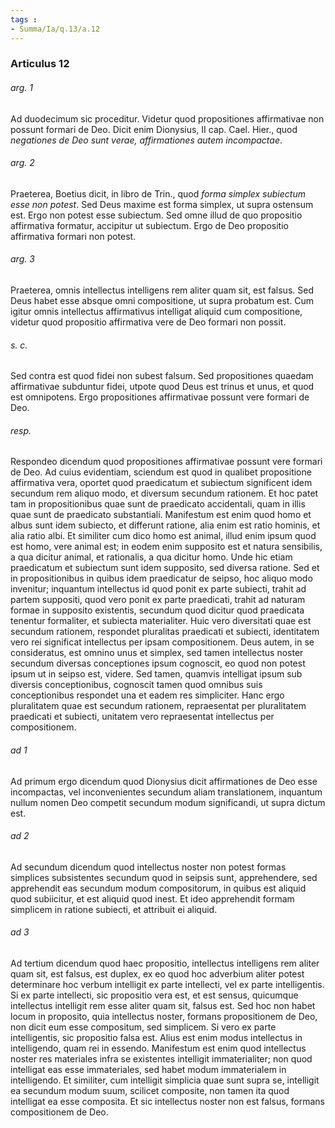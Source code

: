 ```yaml
---
tags : 
- Summa/Ia/q.13/a.12
---
```


### Articulus 12

###### arg. 1
Ad duodecimum sic proceditur. Videtur quod propositiones affirmativae non possunt formari de Deo. Dicit enim Dionysius, II cap. Cael. Hier., quod *negationes de Deo sunt verae, affirmationes autem incompactae*.

###### arg. 2
Praeterea, Boetius dicit, in libro de Trin., quod *forma simplex subiectum esse non potest*. Sed Deus maxime est forma simplex, ut supra ostensum est. Ergo non potest esse subiectum. Sed omne illud de quo propositio affirmativa formatur, accipitur ut subiectum. Ergo de Deo propositio affirmativa formari non potest.

###### arg. 3
Praeterea, omnis intellectus intelligens rem aliter quam sit, est falsus. Sed Deus habet esse absque omni compositione, ut supra probatum est. Cum igitur omnis intellectus affirmativus intelligat aliquid cum compositione, videtur quod propositio affirmativa vere de Deo formari non possit.

###### s. c.
Sed contra est quod fidei non subest falsum. Sed propositiones quaedam affirmativae subduntur fidei, utpote quod Deus est trinus et unus, et quod est omnipotens. Ergo propositiones affirmativae possunt vere formari de Deo.

###### resp.
Respondeo dicendum quod propositiones affirmativae possunt vere formari de Deo. Ad cuius evidentiam, sciendum est quod in qualibet propositione affirmativa vera, oportet quod praedicatum et subiectum significent idem secundum rem aliquo modo, et diversum secundum rationem. Et hoc patet tam in propositionibus quae sunt de praedicato accidentali, quam in illis quae sunt de praedicato substantiali. Manifestum est enim quod homo et albus sunt idem subiecto, et differunt ratione, alia enim est ratio hominis, et alia ratio albi. Et similiter cum dico homo est animal, illud enim ipsum quod est homo, vere animal est; in eodem enim supposito est et natura sensibilis, a qua dicitur animal, et rationalis, a qua dicitur homo. Unde hic etiam praedicatum et subiectum sunt idem supposito, sed diversa ratione. Sed et in propositionibus in quibus idem praedicatur de seipso, hoc aliquo modo invenitur; inquantum intellectus id quod ponit ex parte subiecti, trahit ad partem suppositi, quod vero ponit ex parte praedicati, trahit ad naturam formae in supposito existentis, secundum quod dicitur quod praedicata tenentur formaliter, et subiecta materialiter. Huic vero diversitati quae est secundum rationem, respondet pluralitas praedicati et subiecti, identitatem vero rei significat intellectus per ipsam compositionem. Deus autem, in se consideratus, est omnino unus et simplex, sed tamen intellectus noster secundum diversas conceptiones ipsum cognoscit, eo quod non potest ipsum ut in seipso est, videre. Sed tamen, quamvis intelligat ipsum sub diversis conceptionibus, cognoscit tamen quod omnibus suis conceptionibus respondet una et eadem res simpliciter. Hanc ergo pluralitatem quae est secundum rationem, repraesentat per pluralitatem praedicati et subiecti, unitatem vero repraesentat intellectus per compositionem.

###### ad 1
Ad primum ergo dicendum quod Dionysius dicit affirmationes de Deo esse incompactas, vel inconvenientes secundum aliam translationem, inquantum nullum nomen Deo competit secundum modum significandi, ut supra dictum est.

###### ad 2
Ad secundum dicendum quod intellectus noster non potest formas simplices subsistentes secundum quod in seipsis sunt, apprehendere, sed apprehendit eas secundum modum compositorum, in quibus est aliquid quod subiicitur, et est aliquid quod inest. Et ideo apprehendit formam simplicem in ratione subiecti, et attribuit ei aliquid.

###### ad 3
Ad tertium dicendum quod haec propositio, intellectus intelligens rem aliter quam sit, est falsus, est duplex, ex eo quod hoc adverbium aliter potest determinare hoc verbum intelligit ex parte intellecti, vel ex parte intelligentis. Si ex parte intellecti, sic propositio vera est, et est sensus, quicumque intellectus intelligit rem esse aliter quam sit, falsus est. Sed hoc non habet locum in proposito, quia intellectus noster, formans propositionem de Deo, non dicit eum esse compositum, sed simplicem. Si vero ex parte intelligentis, sic propositio falsa est. Alius est enim modus intellectus in intelligendo, quam rei in essendo. Manifestum est enim quod intellectus noster res materiales infra se existentes intelligit immaterialiter; non quod intelligat eas esse immateriales, sed habet modum immaterialem in intelligendo. Et similiter, cum intelligit simplicia quae sunt supra se, intelligit ea secundum modum suum, scilicet composite, non tamen ita quod intelligat ea esse composita. Et sic intellectus noster non est falsus, formans compositionem de Deo.

